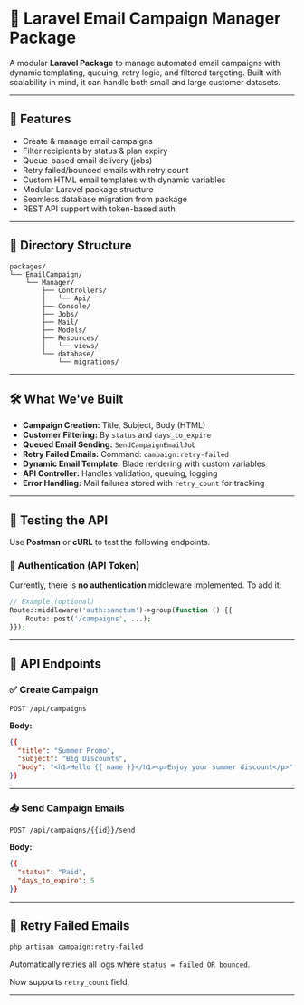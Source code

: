 
# 📧 Laravel Email Campaign Manager Package

A modular **Laravel Package** to manage automated email campaigns with dynamic templating, queuing, retry logic, and filtered targeting. Built with scalability in mind, it can handle both small and large customer datasets.

---

## 🚀 Features

- Create & manage email campaigns
- Filter recipients by status & plan expiry
- Queue-based email delivery (jobs)
- Retry failed/bounced emails with retry count
- Custom HTML email templates with dynamic variables
- Modular Laravel package structure
- Seamless database migration from package
- REST API support with token-based auth

---

## 📁 Directory Structure

```
packages/
└── EmailCampaign/
    └── Manager/
        ├── Controllers/
        │   └── Api/
        ├── Console/
        ├── Jobs/
        ├── Mail/
        ├── Models/
        ├── Resources/
        │   └── views/
        └── database/
            └── migrations/
```

---

## 🛠 What We've Built

- **Campaign Creation:** Title, Subject, Body (HTML)
- **Customer Filtering:** By `status` and `days_to_expire`
- **Queued Email Sending:** `SendCampaignEmailJob`
- **Retry Failed Emails:** Command: `campaign:retry-failed`
- **Dynamic Email Template:** Blade rendering with custom variables
- **API Controller:** Handles validation, queuing, logging
- **Error Handling:** Mail failures stored with `retry_count` for tracking

---

## 🧪 Testing the API

Use **Postman** or **cURL** to test the following endpoints.

### 🔐 Authentication (API Token)

Currently, there is **no authentication** middleware implemented. To add it:

```php
// Example (optional)
Route::middleware('auth:sanctum')->group(function () {{
    Route::post('/campaigns', ...);
}});
```

---

## 📡 API Endpoints

### ✅ Create Campaign
`POST /api/campaigns`

**Body:**
```json
{{
  "title": "Summer Promo",
  "subject": "Big Discounts",
  "body": "<h1>Hello {{ name }}</h1><p>Enjoy your summer discount</p>"
}}
```

---

### 📤 Send Campaign Emails
`POST /api/campaigns/{{id}}/send`

**Body:**
```json
{{
  "status": "Paid",
  "days_to_expire": 5
}}
```

---

## 🔁 Retry Failed Emails

```bash
php artisan campaign:retry-failed
```

Automatically retries all logs where `status = failed OR bounced`.

Now supports `retry_count` field.

---
